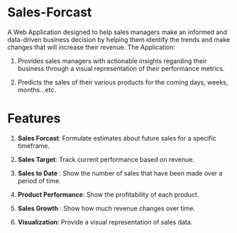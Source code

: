 # Sales-Forcast
A Web Application designed to help sales managers make an informed and data-driven business decision by helping them identify the trends and make changes that will increase their revenue. The Application:

1. Provides sales managers with actionable insights regarding their business through a visual representation of their performance metrics.

2. Predicts the sales of their various products for the coming days, weeks, months…etc.


# Features

1. **Sales Forcast**: Formulate estimates about future sales for a specific timeframe.

2. **Sales Target**: Track current performance based on revenue.

3. **Sales to Date** : Show the number of sales that have been made over a period of time.

4. **Product Performance**: Show the profitability of each product.

5. **Sales Growth** : Show how much revenue changes over time.

6. **Visualization**: Provide a visual representation of sales data.
